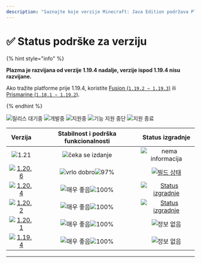 ```yaml
---
description: "Saznajte koje verzije Minecraft: Java Edition podržava Plazma."
---
```


# ✅ Status podrške za verziju

{% hint style="info" %}

**Plazma je razvijana od verzije 1.19.4 nadalje, verzije ispod 1.19.4 nisu razvijane.**

Ako tražite platforme prije 1.19.4, koristite [Fusion (`1.19.2 ~ 1.19.3`)](https://github.com/RuinedTechnologyUnify/Fusion) ili [Prismarine (`1.18.1 ~ 1.19.2`)](https://github.com/PrismarineTeam/Prismarine).

{% endhint %}

[wtr]: https://badge.plazmamc.org/0/릴리스%20대기중
[idv]: https://badge.plazmamc.org/1/개발중
[atv]: https://badge.plazmamc.org/2/지원중
[fse]: https://badge.plazmamc.org/6/기능%20지원%20중단
[eol]: https://badge.plazmamc.org/4/지원%20종료
[ukn]: https://badge.plazmamc.org/0/정보%20없음
[vgd]: https://badge.plazmamc.org/1/매우%20좋음
[mid]: https://badge.plazmamc.org/6/보통
[100]: https://badge.plazmamc.org/percent/100

![릴리스 대기중][wtr] ![개발중][idv] ![지원중][atv] ![기능 지원 중단][fse] ![지원 종료][eol]

|                                      Verzija                                      |            Stabilnost    i    podrška funkcionalnosti           |                                              Status izgradnje                                             |
| :-------------------------------------------------------------------------------: | :-------------------------------------------------------------: | :-------------------------------------------------------------------------------------------------------: |
|                     ![1.21](https://badge.plazmamc.org/0/1.21)                    |                     ![čeka se izdanje][wtr]                     |                                          ![nema informacija](ukn)                                         |
| [![1.20.6](https://badge.plazmamc.org/2/1.20.6)](https://git.plazmamc.org/1.20.6) | ![vrlo dobro][vgd]![97%](https://badge.plazmamc.org/percent/97) |       [![빌드 상태](https://build.plazmamc.org/1.20.6)](https://build.plazmamc.org/1.20.6?redirect=true)      |
| [![1.20.4](https://badge.plazmamc.org/6/1.20.4)](https://git.plazmamc.org/1.20.4) |                    ![매우 좋음][vgd]![100%][100]                    | [![Status izgradnje](https://build.plazmamc.org/1.20.4)](https://build.plazmamc.org/1.20.4?redirect=true) |
| [![1.20.2](https://badge.plazmamc.org/4/1.20.2)](https://git.plazmamc.org/1.20.2) |                    ![매우 좋음][vgd]![100%][100]                    | [![Status izgradnje](https://build.plazmamc.org/1.20.2)](https://build.plazmamc.org/1.20.2?redirect=true) |
| [![1.20.1](https://badge.plazmamc.org/4/1.20.1)](https://git.plazmamc.org/1.20.1) |                    ![매우 좋음][vgd]![100%][100]                    |                                               ![정보 없음][ukn]                                               |
| [![1.19.4](https://badge.plazmamc.org/4/1.19.4)](https://git.plazmamc.org/1.19.4) |                    ![매우 좋음][vgd]![100%][100]                    |                                               ![정보 없음][ukn]                                               |

***
